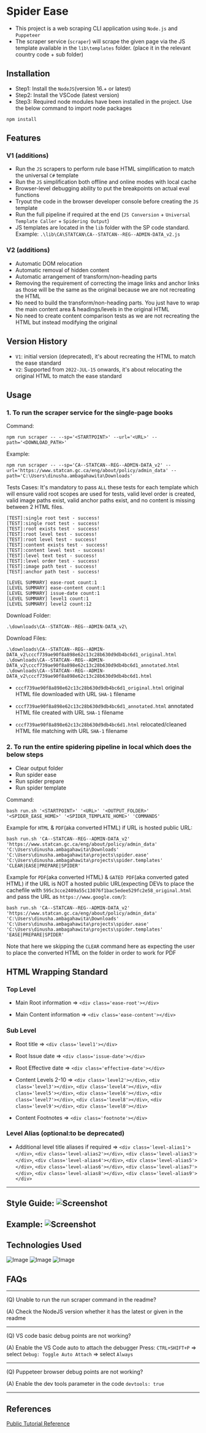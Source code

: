 # Spider Ease
- This project is a web scraping CLI application using `Node.js` and `Puppeteer`
- The scraper service (`scraper`) will scrape the given page via the JS template available in the `lib\templates` folder. 
(place it in the relevant country code + sub folder)

## Installation
- Step1: Install the `NodeJS`(version 16.+ or latest)
- Step2: Install the VSCode (latest version)
- Step3: Required node modules have been installed in the project. Use the below command to import node packages

```
npm install
```
## Features
### V1 (additions)
- Run the `JS` scrapers to perform rule base HTML simplification to match the universal `C#` template
- Run the `JS` simplification both offline and online modes with local cache
- Browser-level debugging ability to put the breakpoints on actual eval functions
- Tryout the code in the browser developer console before creating the `JS` template
- Run the full pipeline if required at the end (`JS Conversion` + `Universal Template Caller` + `Spidering Output`)
- JS templates are located in the `lib` folder with the SP code standard. Example: `.\lib\CA\STATCAN\CA--STATCAN--REG--ADMIN-DATA_v2.js`

### V2 (additions)
- Automatic DOM relocation
- Automatic removal of hidden content
- Automatic arrangement of transform/non-heading parts
- Removing the requirement of correcting the image links and anchor links as those will be the same as the original because we are not recreating the HTML
- No need to build the transform/non-heading parts. You just have to wrap the main content area & headings/levels in the original HTML
- No need to create content comparison tests as we are not recreating the HTML but instead modifying the original

## Version History
- `V1`: initial version (deprecated), it's about recreating the HTML to match the ease standard
- `V2`: Supported from `2022-JUL-15` onwards, it's about relocating the original HTML to match the ease standard
 
## Usage

### 1. To run the scraper service for the single-page books

Command:
```
npm run scraper -- --sp='<STARTPOINT>' --url='<URL>' --path='<DOWNLOAD_PATH>'
```

Example:
```
npm run scraper -- --sp='CA--STATCAN--REG--ADMIN-DATA_v2' --url='https://www.statcan.gc.ca/eng/about/policy/admin_data' --path='C:\Users\dinusha.ambagahawita\Downloads'
```

Tests Cases: It's mandatory to pass `ALL` these tests for each template which will ensure valid root scopes are used for tests, valid level order is created, valid image paths exist, valid anchor paths exist, and no content is missing between 2 HTML files.
```
[TEST]:single root test - success!
[TEST]:single root test - success!
[TEST]:root exists test - success!
[TEST]:root level test - success!
[TEST]:root level test - success!
[TEST]:content exists test - success!
[TEST]:content level test - success!
[TEST]:level text test - success!
[TEST]:level order test - success!
[TEST]:image path test - success!
[TEST]:anchor path test - success!

[LEVEL SUMMARY] ease-root count:1
[LEVEL SUMMARY] ease-content count:1
[LEVEL SUMMARY] issue-date count:1
[LEVEL SUMMARY] level1 count:1
[LEVEL SUMMARY] level2 count:12
```

Download Folder:
```
.\downloads\CA--STATCAN--REG--ADMIN-DATA_v2\
```

Download Files:
```
.\downloads\CA--STATCAN--REG--ADMIN-DATA_v2\cccf739ae90f8a898e62c13c28b630d9db4bc6d1_original.html
.\downloads\CA--STATCAN--REG--ADMIN-DATA_v2\cccf739ae90f8a898e62c13c28b630d9db4bc6d1_annotated.html
.\downloads\CA--STATCAN--REG--ADMIN-DATA_v2\cccf739ae90f8a898e62c13c28b630d9db4bc6d1.html
```

- `cccf739ae90f8a898e62c13c28b630d9db4bc6d1_original.html` original HTML file downloaded with URL `SHA-1` filename

- `cccf739ae90f8a898e62c13c28b630d9db4bc6d1_annotated.html` annotated HTML file created with URL `SHA-1` filename

- `cccf739ae90f8a898e62c13c28b630d9db4bc6d1.html` relocated/cleaned HTML file matching with URL `SHA-1` filename

### 2. To run the entire spidering pipeline in local which does the below steps
- Clear output folder
- Run spider ease
- Run spider prepare
- Run spider template

Command:
```
bash run.sh '<STARTPOINT>' '<URL>' '<OUTPUT_FOLDER>' '<SPIDER_EASE_HOME>' '<SPIDER_TEMPLATE_HOME>' 'COMMANDS'
```

Example for `HTML` & `PDF`(aka converted HTML) if URL is hosted public URL:
```
bash run.sh 'CA--STATCAN--REG--ADMIN-DATA_v2' 'https://www.statcan.gc.ca/eng/about/policy/admin_data' 'C:\Users\dinusha.ambagahawita\Downloads' 'C:\Users\dinusha.ambagahawita\projects\spider.ease' 'C:\Users\dinusha.ambagahawita\projects\spider.templates' 'CLEAR|EASE|PREPARE|SPIDER'
```

Example for `PDF`(aka converted HTML) & `GATED PDF`(aka converted gated HTML) if the URL is NOT a hosted public URL(expecting DEVs to place the cachefile with `595c3cce2409a55c13076f1bac5edee529fc2e58_original.html` and pass the URL as `https://www.google.com/`):

```
bash run.sh 'CA--STATCAN--REG--ADMIN-DATA_v2' 'https://www.statcan.gc.ca/eng/about/policy/admin_data' 'C:\Users\dinusha.ambagahawita\Downloads' 'C:\Users\dinusha.ambagahawita\projects\spider.ease' 'C:\Users\dinusha.ambagahawita\projects\spider.templates' 'EASE|PREPARE|SPIDER'
```
Note that here we skipping the `CLEAR` command here as expecting the user to place the converted HTML on the folder in order to work for PDF
## HTML Wrapping Standard
### Top Level
- Main Root information => `<div class='ease-root'></div>`

- Main Content information => `<div class='ease-content'></div>`

### Sub Level
- Root title => `<div class='level1'></div>`

- Root Issue date => `<div class='issue-date'></div>`

- Root Effective date => `<div class='effective-date'></div>`

- Content Levels 2-10 => `<div class='level2'></div>`, `<div class='level3'></div>`, `<div class='level4'></div>`, `<div class='level5'></div>`, `<div class='level6'></div>`, `<div class='level7'></div>`, `<div class='level8'></div>`, `<div class='level9'></div>`, `<div class='level0'></div>`

- Content Footnotes => `<div class='footnote'></div>`

### Level Alias (optional:to be deprecated)
- Additional level title aliases if required =>  `<div class='level-alias1'></div>`, `<div class='level-alias2'></div>`, `<div class='level-alias3'></div>`, `<div class='level-alias4'></div>`, `<div class='level-alias5'></div>`, `<div class='level-alias6'></div>`, `<div class='level-alias7'></div>`, `<div class='level-alias8'></div>`, `<div class='level-alias9'></div>`

---
Style Guide:
![Screenshot](colors.png)
---
Example:
![Screenshot](sample.png)
---

## Technologies Used
![Image](https://static.javatpoint.com/images/javascript/javascript_logo.png)
![Image](https://user-images.githubusercontent.com/10379601/29446482-04f7036a-841f-11e7-9872-91d1fc2ea683.png)
![Image](https://miro.medium.com/max/600/1*AJTB4eViV7eQeOC9uUGABw.png)

## FAQs
---
(Q) Unable to run the run scraper command in the readme?

(A) Check the NodeJS version whether it has the latest or given in the readme

---
(Q) VS code basic debug points are not working?

(A) Enable the VS Code auto to attach the debugger
Press: `CTRL+SHIFT+P` => select `Debug: Toggle Auto Attach` => select `Always`

---
(Q) Puppeteer browser debug points are not working?

(A) Enable the dev tools parameter in the code
`devtools: true`

---

## References
[Public Tutorial Reference](https://www.digitalocean.com/community/tutorials/how-to-scrape-a-website-using-node-js-and-puppeteer)